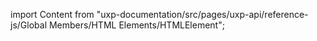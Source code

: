 
import Content from "uxp-documentation/src/pages/uxp-api/reference-js/Global Members/HTML Elements/HTMLElement";

<Content query="product=xd"/>
